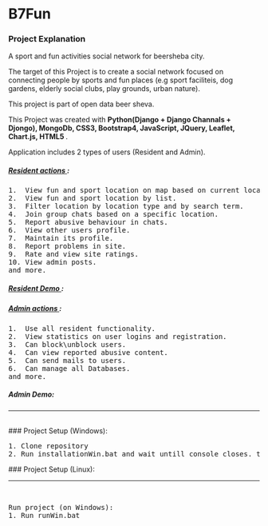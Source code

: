 # B7Fun

### Project Explanation
A sport and fun activities social network for beersheba city.

The target of this Project is to create a social network focused on connecting people by sports and fun places 
(e.g sport faciliteis, dog gardens, elderly social clubs, play grounds, urban nature).

This project is part of open data beer sheva.

This Project was created with <b> Python(Django + Django Channals + Djongo), MongoDb, CSS3, Bootstrap4, JavaScript,
JQuery, Leaflet, Chart.js, HTML5 </b>. 

Application includes 2 types of users (Resident and Admin).

##### <u> Resident actions </u>:
<pre>
1.  View fun and sport location on map based on current location in beer sheva city.
2.  View fun and sport location by list.
3.  Filter location by location type and by search term.
4.  Join group chats based on a specific location.
5.  Report abusive behaviour in chats.
6.  View other users profile.
7.  Maintain its profile.
8.  Report problems in site.
9.  Rate and view site ratings.
10. View admin posts.
and more.
</pre>
##### <u> Resident Demo </u>:


##### <u> Admin actions </u>:
<pre>
1.  Use all resident functionality.
2.  View statistics on user logins and registration.
3.  Can block\unblock users.
4.  Can view reported abusive content.
5.  Can send mails to users.
6.  Can manage all Databases.
and more. 
</pre>


##### Admin Demo:

<hr/>
<br/>
### Project Setup (Windows):
<pre>
1. Clone repository  
2. Run installationWin.bat and wait untill console closes. then run project  
</pre>
### Project Setup (Linux):

<hr/>
<br/>
<pre>
Run project (on Windows):  
1. Run runWin.bat  
</pre>

